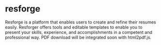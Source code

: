 # resforge
Resforge is a platform that enables users to create and refine their resumes easily. Resforger offers tools and editable templates to enable you to present your skills, experience, and accomplishments in a competent and professional way. PDF download will be integrated soon with html2pdf.js.
